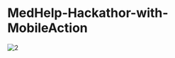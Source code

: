 # MedHelp-Hackathor-with-MobileAction

![2](https://user-images.githubusercontent.com/73952475/208904388-df082840-90c9-4835-b674-f5f1ea98345b.jpeg)

